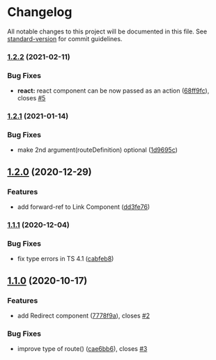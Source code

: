 # Changelog

All notable changes to this project will be documented in this file. See [standard-version](https://github.com/conventional-changelog/standard-version) for commit guidelines.

### [1.2.2](https://github.com/uhyo/rocon/compare/v1.2.1...v1.2.2) (2021-02-11)


### Bug Fixes

* **react:** react component can be now passed as an action ([68ff9fc](https://github.com/uhyo/rocon/commit/68ff9fc1723e409a407d706d81ce85bd0c731394)), closes [#5](https://github.com/uhyo/rocon/issues/5)

### [1.2.1](https://github.com/uhyo/rocon/compare/v1.2.0...v1.2.1) (2021-01-14)


### Bug Fixes

* make 2nd argument(routeDefinition) optional ([1d9695c](https://github.com/uhyo/rocon/commit/1d9695ca9979fdc7203367d10db4fece42338a4c))

## [1.2.0](https://github.com/uhyo/rocon/compare/v1.1.1...v1.2.0) (2020-12-29)


### Features

* add forward-ref to Link Component ([dd3fe76](https://github.com/uhyo/rocon/commit/dd3fe76752519f24a03c4946c0cc5a6129eebcfe))

### [1.1.1](https://github.com/uhyo/rocon/compare/v1.1.0...v1.1.1) (2020-12-04)


### Bug Fixes

* fix type errors in TS 4.1 ([cabfeb8](https://github.com/uhyo/rocon/commit/cabfeb8b9d715f040b04925f4ffed91296a7ebfa))

## [1.1.0](https://github.com/uhyo/rocon/compare/v1.0.0...v1.1.0) (2020-10-17)


### Features

* add Redirect component ([7778f9a](https://github.com/uhyo/rocon/commit/7778f9a81522ff8664632cf308241249d9e49ab9)), closes [#2](https://github.com/uhyo/rocon/issues/2)


### Bug Fixes

* improve type of route() ([cae6bb6](https://github.com/uhyo/rocon/commit/cae6bb658f2171e30d1d307b6a1ef7470c235f94)), closes [#3](https://github.com/uhyo/rocon/issues/3)
